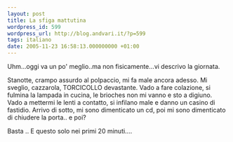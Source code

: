 ```yaml
---
layout: post
title: La sfiga mattutina
wordpress_id: 599
wordpress_url: http://blog.andvari.it/?p=599
tags: italiano
date: 2005-11-23 16:58:13.000000000 +01:00
---
```

Uhm...oggi va un po' meglio..ma non fisicamente...vi descrivo la giornata.

Stanotte, crampo assurdo al polpaccio, mi fa male ancora adesso. Mi sveglio, cazzarola, TORCICOLLO devastante. Vado a fare colazione, si fulmina la lampada in cucina, le brioches non mi vanno e sto a digiuno. Vado a mettermi le lenti a contatto, si infilano male e danno un casino di fastidio. Arrivo di sotto, mi sono dimenticato un cd, poi mi sono dimenticato di chiudere la porta.. e poi?

Basta .. E questo solo nei primi 20 minuti....

